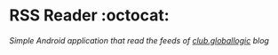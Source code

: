 # RSS Reader :octocat:
######  Simple Android application that read the feeds of [club.globallogic](http://club.globallogic.com.ar/) blog
